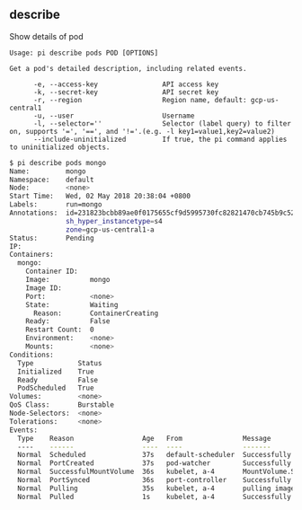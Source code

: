 describe
------------------------------
Show details of pod

    Usage: pi describe pods POD [OPTIONS]

    Get a pod's detailed description, including related events.

          -e, --access-key                API access key
          -k, --secret-key                API secret key
          -r, --region                    Region name, default: gcp-us-central1
          -u, --user                      Username
          -l, --selector=''               Selector (label query) to filter on, supports '=', '==', and '!='.(e.g. -l key1=value1,key2=value2)
          --include-uninitialized         If true, the pi command applies to uninitialized objects.

```sh
$ pi describe pods mongo
Name:         mongo
Namespace:    default
Node:         <none>
Start Time:   Wed, 02 May 2018 20:38:04 +0800
Labels:       run=mongo
Annotations:  id=231823bcbb89ae0f0175655cf9d5995730fc82821470cb745b9c521196ab3a09
              sh_hyper_instancetype=s4
              zone=gcp-us-central1-a
Status:       Pending
IP:
Containers:
  mongo:
    Container ID:
    Image:          mongo
    Image ID:
    Port:           <none>
    State:          Waiting
      Reason:       ContainerCreating
    Ready:          False
    Restart Count:  0
    Environment:    <none>
    Mounts:         <none>
Conditions:
  Type           Status
  Initialized    True
  Ready          False
  PodScheduled   True
Volumes:         <none>
QoS Class:       Burstable
Node-Selectors:  <none>
Tolerations:     <none>
Events:
  Type    Reason                 Age   From               Message
  ----    ------                 ----  ----               -------
  Normal  Scheduled              37s   default-scheduler  Successfully assigned mongo to compute node a-4
  Normal  PortCreated            37s   pod-watcher        Successfully created port "pod-mongo"
  Normal  SuccessfulMountVolume  36s   kubelet, a-4       MountVolume.SetUp succeeded for volume "default-token-w5pf4"
  Normal  PortSynced             36s   port-controller    Successfully synced port "pod-mongo"
  Normal  Pulling                35s   kubelet, a-4       pulling image "mongo"
  Normal  Pulled                 1s    kubelet, a-4       Successfully pulled image "mongo"
```
